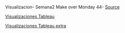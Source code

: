 Visualizacion- Semana2
Make over Monday 44- [Source](https://www.opensecrets.org/members-of-congress/members-list)

[Visualizaciones Tableau](https://mdanielaraffom.github.io/infovis/s2/MakeOverMonday44.html)


[Visualizaciones Tableau extra](https://mdanielaraffom.github.io/infovis/s2/MakeOverMonday44-bis.html)
